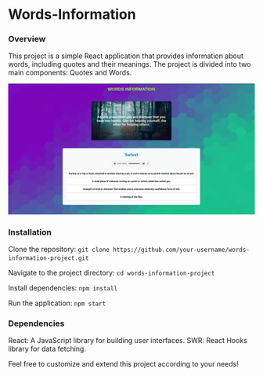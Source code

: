 # Words-Information

### Overview
This project is a simple React application that provides information about words, including quotes and their meanings. The project is divided into two main components: Quotes and Words.

![alt text](https://github.com/WebworldContent/Words-Information/blob/master/sample.png?raw=true)

### Installation

Clone the repository:
```git clone https://github.com/your-username/words-information-project.git ```

Navigate to the project directory:
```cd words-information-project```

Install dependencies:
```npm install```

Run the application:
```npm start```

### Dependencies
React: A JavaScript library for building user interfaces.
SWR: React Hooks library for data fetching.

Feel free to customize and extend this project according to your needs!